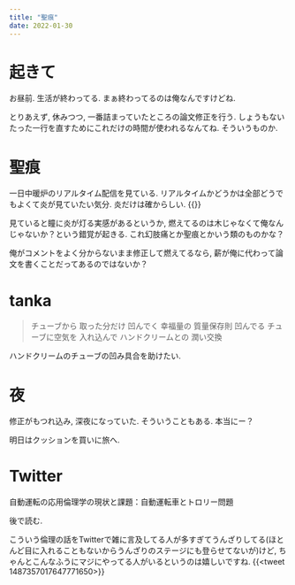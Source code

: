 ```yaml
---
title: "聖痕"
date: 2022-01-30
---
```


# 起きて
お昼前. 生活が終わってる. まぁ終わってるのは俺なんですけどね.

とりあえず, 休みつつ, 一番詰まっていたところの論文修正を行う. しょうもないたった一行を直すためにこれだけの時間が使われるなんてね. そういうものか.

# 聖痕
一日中暖炉のリアルタイム配信を見ている. リアルタイムかどうかは全部どうでもよくて炎が見ていたい気分. 炎だけは確からしい.
{{<youtube Pq6MvLkvpms>}}

見ていると瞳に炎が灯る実感があるというか, 燃えてるのは木じゃなくて俺なんじゃないか？という錯覚が起きる. これ幻肢痛とか聖痕とかいう類のものかな？

俺がコメントをよく分からないまま修正して燃えてるなら, 薪が俺に代わって論文を書くことだってあるのではないか？

# tanka
> チューブから 取った分だけ 凹んでく 幸福量の 質量保存則
> 凹んでる チューブに空気を 入れ込んで ハンドクリームとの 潤い交換

ハンドクリームのチューブの凹み具合を助けたい.

# 夜
修正がもつれ込み, 深夜になっていた. そういうこともある. 本当にー？

明日はクッションを買いに旅へ.
# Twitter
自動運転の応用倫理学の現状と課題：自動運転車とトロリー問題

後で読む. 

こういう倫理の話をTwitterで雑に言及してる人が多すぎてうんざりしてる(ほとんど目に入れることもないからうんざりのステージにも登らせてないが)けど, ちゃんとこんなふうにマジにやってる人がいるというのは嬉しいですね.
{{<tweet 1487357017647771650>}}
